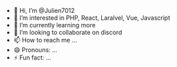 - 👋 Hi, I’m @Julien7012
- 👀 I’m interested in PHP, React, Laralvel, Vue, Javascript
- 🌱 I’m currently learning more
- 💞️ I’m looking to collaborate on discord
- 📫 How to reach me ...
- 😄 Pronouns: ...
- ⚡ Fun fact: ...

<!---
Julien7012/Julien7012 is a ✨ special ✨ repository because its `README.md` (this file) appears on your GitHub profile.
You can click the Preview link to take a look at your changes.
--->
